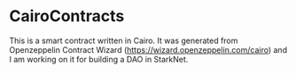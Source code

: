 # CairoContracts
This is a smart contract written in Cairo. It was generated from Openzeppelin Contract Wizard (https://wizard.openzeppelin.com/cairo) and I am working on it for building a DAO in StarkNet.
